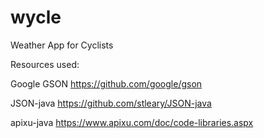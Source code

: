 # wycle
Weather App for Cyclists

Resources used:

Google GSON
https://github.com/google/gson

JSON-java
https://github.com/stleary/JSON-java

apixu-java
https://www.apixu.com/doc/code-libraries.aspx
